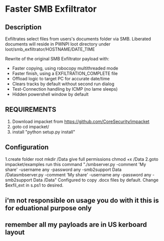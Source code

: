 
# Faster SMB Exfiltrator


## Description

Exfiltrates select files from users's documents folder via SMB.
Liberated documents will reside in PWNPI loot directory under loot/smb_exfiltrator/HOSTNAME/DATE_TIME

Rewrite of the original SMB Exfiltrator payload with:
* Faster copying, using robocopy multithreaded mode
* Faster finish, using a EXFILTRATION_COMPLETE file
* Offload logic to target PC for accurate date/time
* Clears tracks by default without second run dialog
* Test-Connection handling by ICMP (no lame sleeps)
* Hidden powershell window by default

## REQUIREMENTS

   1. Download impacket from https://github.com/CoreSecurity/impacket
   2. goto cd impacket/
   3. install "python setup.py install"

## Configuration
  1.create folder root mkdir /Data give full permissions chmod +x /Data
  2.goto impacket/examples run this command  "./smbserver.py -comment 'My share' -username any -password any -smb2support Data       /Datasmbserver.py -comment 'My share' -username any -password any -smb2support Data /Data" 
  Configured to copy .docx files by default. Change $exfil_ext in s.ps1 to desired.



## i'm not responsible on usage you do with it this is for eduational purpose only

## remember all my payloads are in US kerboard layout

